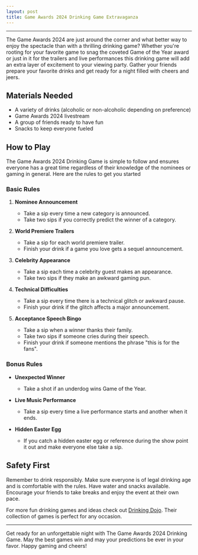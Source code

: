 ```yaml
---
layout: post
title: Game Awards 2024 Drinking Game Extravaganza
---
```



---

The Game Awards 2024 are just around the corner and what better way to enjoy the spectacle than with a thrilling drinking game? Whether you're rooting for your favorite game to snag the coveted Game of the Year award or just in it for the trailers and live performances this drinking game will add an extra layer of excitement to your viewing party. Gather your friends prepare your favorite drinks and get ready for a night filled with cheers and jeers.

## Materials Needed

- A variety of drinks (alcoholic or non-alcoholic depending on preference)
- Game Awards 2024 livestream
- A group of friends ready to have fun
- Snacks to keep everyone fueled

## How to Play

The Game Awards 2024 Drinking Game is simple to follow and ensures everyone has a great time regardless of their knowledge of the nominees or gaming in general. Here are the rules to get you started

### Basic Rules

1. **Nominee Announcement**  
   - Take a sip every time a new category is announced.
   - Take two sips if you correctly predict the winner of a category.

2. **World Premiere Trailers**  
   - Take a sip for each world premiere trailer.
   - Finish your drink if a game you love gets a sequel announcement.

3. **Celebrity Appearance**  
   - Take a sip each time a celebrity guest makes an appearance.
   - Take two sips if they make an awkward gaming pun.

4. **Technical Difficulties**  
   - Take a sip every time there is a technical glitch or awkward pause.
   - Finish your drink if the glitch affects a major announcement.

5. **Acceptance Speech Bingo**  
   - Take a sip when a winner thanks their family.
   - Take two sips if someone cries during their speech.
   - Finish your drink if someone mentions the phrase "this is for the fans".

### Bonus Rules

- **Unexpected Winner**  
  - Take a shot if an underdog wins Game of the Year.

- **Live Music Performance**  
  - Take a sip every time a live performance starts and another when it ends.

- **Hidden Easter Egg**  
  - If you catch a hidden easter egg or reference during the show point it out and make everyone else take a sip.

## Safety First

Remember to drink responsibly. Make sure everyone is of legal drinking age and is comfortable with the rules. Have water and snacks available. Encourage your friends to take breaks and enjoy the event at their own pace.

For more fun drinking games and ideas check out [Drinking Dojo](https://drinkingdojo.com/games/most-likely-to). Their collection of games is perfect for any occasion.

---

Get ready for an unforgettable night with The Game Awards 2024 Drinking Game. May the best games win and may your predictions be ever in your favor. Happy gaming and cheers!
